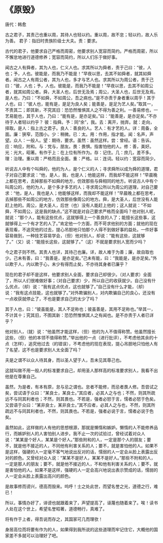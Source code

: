 # 《原毁》

<span class="r">唐代：韩愈

<link href="../../css/style.css" rel="stylesheet" type="text/css" />

<div class="p">


古之君子，其责己也重以周，其待人也轻以约。重以周，故不怠；轻以约，故人乐为善。
<span class="comment">君子：指旧时贵族阶级士大夫。责：要求。</span>

<div class="translation">

古代的君子，他要求自己严格而周密，他要求别人宽容而简约。严格而周密，所以不懈怠地进行道德修养；宽容而简约，所以人们乐于做好事。

</div>

闻古之人有舜者，其为人也，仁义人也。求其所以为舜者，责于己曰：“彼，人也；予，人也。彼能是，而我乃不能是！”早夜以思，去其不如舜者，就其如舜者。闻古之人有周公者，其为人也，多才与艺人也。求其所以为周公者，责于己曰：“彼，人也；予，人也。彼能是，而我乃不能是！”早夜以思，去其不如周公者，就其如周公者。舜，大圣人也，后世无及焉；周公，大圣人也，后世无及焉。是人也，乃曰：“不如舜，不如周公，吾之病也。”是不亦责于身者重以周乎！其于人也，曰：“彼人也，能有是，是足为良人矣；能善是，是足为艺人矣。”取其一，不责其二；即其新，不究其旧：恐恐然惟惧其人之不得为善之利。一善易修也，一艺易能也，其于人也，乃曰：“能有是，是亦足矣。”曰：“能善是，是亦足矣。”不亦待于人者轻以约乎？
<span class="comment">彼：指舜。予：同“余”，我。去：离开，抛弃。就：走向，择取。是人：指上古之君子。良人：善良的人。艺人：有才艺的人。详：周备，全面。廉：狭窄，范围小。少：稍微。已：太。用：作用，指才能。闻：名声，声望。众人：一般人。望：期待，要求。虽然：虽然这样。尝：曾经。语：告诉。应：响应，附和。与：党与，朋友。畏：畏惧。指害怕他的人。修：善，美好。光：光大，昭著。有作于上：在上位有所作为。存：记住。几：庶几，差不多。理：治理。重以周：严格而且全面。重：严格。以：连词。轻以约：宽容而简少。</span>

<div class="translation">

听说古人中有个叫舜的，他的为人，是个仁义的人；寻求舜所以成为舜的道理，君子对自己要求说：“他，是人，我，也是人；他能这样，而我却不能这样！”早晨晚上都在思考，去掉那些不如舜的地方，仿效那些与舜相同的地方。听说古人中有个叫周公的，他的为人，是个多才多艺的人；寻求周公所以为周公的道理，对自己要求：“他，是人，我也是人；他能够这样，而我却不能这样！”早晨晚上都在思考，去掉那些不如周公的地方，仿效那些像周公的地方。舜，是大圣人，后世没有人能赶上他的。周公，是大圣人，后世（也）没有人能赶上他的；这人就说：“不如舜，不如周公，这是我的缺点。”这不就是对自己要求严格而全面吗？他对别人呢，就说：“那个人，能有这些优点，这就够得上一个善良的人了；能擅长这些事，这就够得上一个有才艺的人了。”肯定他一个方面，而不苛求他别的方面；就他的现在表现看，不追究他的过去，提心吊胆地只怕那个人得不到做好事的益处。一件好事容易做到，一种技艺容易学会，（但）他对别人，却说：“能有这些，这就够了。”（又）说：“能擅长这些，这就够了。”（这）不就是要求别人宽而少吗？

</div>

今之君子则不然。其责人也详，其待己也廉。详，故人难于为善；廉，故自取也少。己未有善，曰：“我善是，是亦足矣。”己未有能，曰：“我能是，是亦足矣。”外以欺于人，内以欺于心，未少有得而止矣，不亦待其身者已廉乎？

<div class="translation">

现在的君子却不是这样，他要求别人全面，要求自己却很少。（对人要求）全面了，所以人们很难做好事；（对自己要求）少，所以自己的收获就少。自己没有什么优点，（却）说：“我有这点优点，这也就够了。”自己没有什么才能，（却）说：“我有这点技能，这也就够了。”对外欺骗别人，对内欺骗自己的良心，还没有一点收获就停止了，不也是要求自己的太少了吗？

</div>

其于人也，曰：“彼虽能是，其人不足称也；彼虽善是，其用不足称也。”举其一，不计其十；究其旧，不图其新：恐恐然惟惧其人之有闻也。是不亦责于人者已详乎？

<div class="translation">

他对别人，（就）说：“他虽然才能这样，（但）他的为人不值得称赞。他虽然擅长这些，（但）他的本领不值得称赞。”举出他的一点（进行批评），不考虑他其余的十点（怎样），追究他过去（的错误），不考虑他的现在表现，提心吊胆地只怕他人有了名望，这不也是要求别人太全面了吗？

</div>

夫是之谓不以众人待其身，而以圣人望于人，吾未见其尊己也。

<div class="translation">

这就叫做不用一般人的标准要求自己，却用圣人那样高的标准要求别人，我看不出他是在尊重自己。

</div>

虽然，为是者，有本有原，怠与忌之谓也。怠者不能修，而忌者畏人修。吾尝试之矣，尝试语于众曰：“某良士，某良士。”其应者，必其人之与也；不然，则其所疏远不与同其利者也；不然，则其畏也。不若是，强者必怒于言，懦者必怒于色矣。又尝语于众曰：“某非良士，某非良士。”其不应者，必其人之与也，不然，则其所疏远不与同其利者也，不然，则其畏也。不若是，强者必说于言，懦者必说于色矣。

<div class="translation">

虽然如此，这样做的人有他的思想根源，那就是懒惰和嫉妒。懒惰的人不能修养品行，而嫉妒别人的人害怕别人进步。我不止一次的试验过，曾经试着对众人说：“某某是个好人，某某是个好人。”那些附和的人，一定是那个人的朋友；要不，就是他不接近的人，不同他有利害关系的人；要不，就是害怕他的人。如果不是这样，强硬的人一定毫不客气地说出反对的话，懦弱的人一定会从脸上表露出反对的颜色。又曾经对众人说：“某某不是好人，某某不是好人。”那些不附和的人，一定是那人的朋友；要不，就是他不接近的人，不和他有利害关系的人；要不，就是害怕他的人。如果不是这样，强硬的人一定会高兴地说出表示赞成的话，懦弱的人一定会从脸上表露出高兴的颜色。

</div>

是故事修而谤兴，德高而毁来。呜呼！士之处此世，而望名誉之光，道德之行，难已！

<div class="translation">

所以，事情办好了，诽谤也就跟着来了，声望提高了，诬蔑也随着来了。唉！读书人处在这个世上，希望名誉昭著，道德畅行，真难了。

</div>

将有作于上者，得吾说而存之，其国家可几而理欤！ 

<div class="translation">

身居高位而将要有作为的人，如果得到我所说的这些道理而牢记住它，大概他的国家差不多就可以治理好了吧。

</div>
